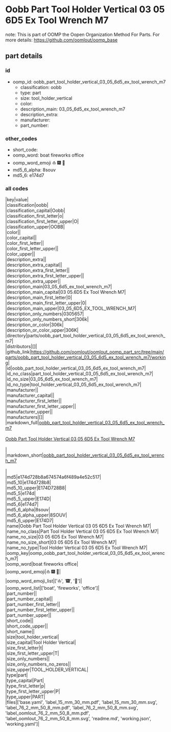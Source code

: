 # Oobb Part Tool Holder Vertical 03 05 6D5 Ex Tool Wrench M7  

note: This is part of OOMP the Oopen Organization Method For Parts. For more details: https://github.com/oomlout/oomp_base

##  part details





### id
* oomp_id: oobb_part_tool_holder_vertical_03_05_6d5_ex_tool_wrench_m7
  * classification: oobb
  * type: part
  * size: tool_holder_vertical
  * color: 
  * description_main: 03_05_6d5_ex_tool_wrench_m7
  * description_extra: 
  * manufacturer: 
  * part_number: 

### other_codes
* short_code: 
* oomp_word: boat fireworks office
* oomp_word_emoji :boat: :fireworks: :office:
* md5_6_alpha: 8souv
* md5_6: e174d7

### all codes 
|key|value|  
|classification|oobb|  
|classification_capital|Oobb|  
|classification_first_letter|o|  
|classification_first_letter_upper|O|  
|classification_upper|OOBB|  
|color||  
|color_capital||  
|color_first_letter||  
|color_first_letter_upper||  
|color_upper||  
|description_extra||  
|description_extra_capital||  
|description_extra_first_letter||  
|description_extra_first_letter_upper||  
|description_extra_upper||  
|description_main|03_05_6d5_ex_tool_wrench_m7|  
|description_main_capital|03 05.6D5 Ex Tool Wrench M7|  
|description_main_first_letter|0|  
|description_main_first_letter_upper|0|  
|description_main_upper|03_05_6D5_EX_TOOL_WRENCH_M7|  
|description_only_numbers|0305657|  
|description_only_numbers_short|306k|  
|description_or_color|306k|  
|description_or_color_upper|306K|  
|directory|parts/oobb_part_tool_holder_vertical_03_05_6d5_ex_tool_wrench_m7|  
|distributors|[]|  
|github_link|https://github.com/oomlout/oomlout_oomp_part_src/tree/main/parts/oobb_part_tool_holder_vertical_03_05_6d5_ex_tool_wrench_m7/working|  
|id|oobb_part_tool_holder_vertical_03_05_6d5_ex_tool_wrench_m7|  
|id_no_class|part_tool_holder_vertical_03_05_6d5_ex_tool_wrench_m7|  
|id_no_size|03_05_6d5_ex_tool_wrench_m7|  
|id_no_type|tool_holder_vertical_03_05_6d5_ex_tool_wrench_m7|  
|manufacturer||  
|manufacturer_capital||  
|manufacturer_first_letter||  
|manufacturer_first_letter_upper||  
|manufacturer_upper||  
|manufacturers|[]|  
|markdown_full|[oobb_part_tool_holder_vertical_03_05_6d5_ex_tool_wrench_m7](https://github.com/oomlout/oomlout_oomp_part_src/tree/main/parts/oobb_part_tool_holder_vertical_03_05_6d5_ex_tool_wrench_m7/working)<br>[](https://github.com/oomlout/oomlout_oomp_part_src/tree/main/parts/oobb_part_tool_holder_vertical_03_05_6d5_ex_tool_wrench_m7/working)<br>[Oobb Part Tool Holder Vertical 03 05 6D5 Ex Tool Wrench M7](https://github.com/oomlout/oomlout_oomp_part_src/tree/main/parts/oobb_part_tool_holder_vertical_03_05_6d5_ex_tool_wrench_m7/working)<br><br>|  
|markdown_short|[oobb_part_tool_holder_vertical_03_05_6d5_ex_tool_wrench_m7](https://github.com/oomlout/oomlout_oomp_part_src/tree/main/parts/oobb_part_tool_holder_vertical_03_05_6d5_ex_tool_wrench_m7/working)<br><br>|  
|md5|e174d728b8a674574a6f489a4e52c517|  
|md5_10|e174d728b8|  
|md5_10_upper|E174D728B8|  
|md5_5|e174d|  
|md5_5_upper|E174D|  
|md5_6|e174d7|  
|md5_6_alpha|8souv|  
|md5_6_alpha_upper|8SOUV|  
|md5_6_upper|E174D7|  
|name|Oobb Part Tool Holder Vertical 03 05 6D5 Ex Tool Wrench M7|  
|name_no_class|Part Tool Holder Vertical 03 05 6D5 Ex Tool Wrench M7|  
|name_no_size|03 05 6D5 Ex Tool Wrench M7|  
|name_no_size_short|03 05 6D5 Ex Tool Wrench M7|  
|name_no_type|Tool Holder Vertical 03 05 6D5 Ex Tool Wrench M7|  
|oomp_key|oomp_oobb_part_tool_holder_vertical_03_05_6d5_ex_tool_wrench_m7|  
|oomp_word|boat fireworks office|  
|oomp_word_emoji|:boat: :fireworks: :office:|  
|oomp_word_emoji_list|[':boat:', ':fireworks:', ':office:']|  
|oomp_word_list|['boat', 'fireworks', 'office']|  
|part_number||  
|part_number_capital||  
|part_number_first_letter||  
|part_number_first_letter_upper||  
|part_number_upper||  
|short_code||  
|short_code_upper||  
|short_name||  
|size|tool_holder_vertical|  
|size_capital|Tool Holder Vertical|  
|size_first_letter|t|  
|size_first_letter_upper|T|  
|size_only_numbers||  
|size_only_numbers_no_zeros||  
|size_upper|TOOL_HOLDER_VERTICAL|  
|type|part|  
|type_capital|Part|  
|type_first_letter|p|  
|type_first_letter_upper|P|  
|type_upper|PART|  
|files|['base.yaml', 'label_15_mm_30_mm.pdf', 'label_15_mm_30_mm.svg', 'label_76_2_mm_50_8_mm.pdf', 'label_76_2_mm_50_8_mm.svg', 'label_oomlout_76_2_mm_50_8_mm.pdf', 'label_oomlout_76_2_mm_50_8_mm.svg', 'readme.md', 'working.json', 'working.yaml']|  
